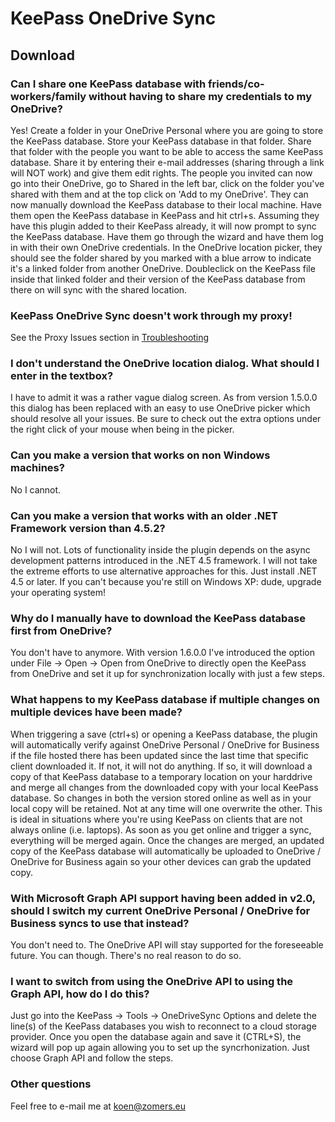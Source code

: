 # KeePass OneDrive Sync

## Download ##

### Can I share one KeePass database with friends/co-workers/family without having to share my credentials to my OneDrive? ###

Yes! Create a folder in your OneDrive Personal where you are going to store the KeePass database. Store your KeePass database in that folder. Share that folder with the people you want to be able to access the same KeePass database. Share it by entering their e-mail addresses (sharing through a link will NOT work) and give them edit rights. The people you invited can now go into their OneDrive, go to Shared in the left bar, click on the folder you've shared with them and at the top click on 'Add to my OneDrive'. They can now manually download the KeePass database to their local machine. Have them open the KeePass database in KeePass and hit ctrl+s. Assuming they have this plugin added to their KeePass already, it will now prompt to sync the KeePass database. Have them go through the wizard and have them log in with their own OneDrive credentials. In the OneDrive location picker, they should see the folder shared by you marked with a blue arrow to indicate it's a linked folder from another OneDrive. Doubleclick on the KeePass file inside that linked folder and their version of the KeePass database from there on will sync with the shared location.

### KeePass OneDrive Sync doesn't work through my proxy! ###

 See the Proxy Issues section in [Troubleshooting](./Troubleshooting.md)

### I don't understand the OneDrive location dialog. What should I enter in the textbox? ###

I have to admit it was a rather vague dialog screen. As from version 1.5.0.0 this dialog has been replaced with an easy to use OneDrive picker which should resolve all your issues. Be sure to check out the extra options under the right click of your mouse when being in the picker.

### Can you make a version that works on non Windows machines? ###

No I cannot.

### Can you make a version that works with an older .NET Framework version than 4.5.2? ###

No I will not. Lots of functionality inside the plugin depends on the async development patterns introduced in the .NET 4.5 framework. I will not take the extreme efforts to use alternative approaches for this. Just install .NET 4.5 or later. If you can't because you're still on Windows XP: dude, upgrade your operating system!

### Why do I manually have to download the KeePass database first from OneDrive? ###

You don't have to anymore. With version 1.6.0.0 I've introduced the option under File -> Open -> Open from OneDrive to directly open the KeePass from OneDrive and set it up for synchronization locally with just a few steps.

### What happens to my KeePass database if multiple changes on multiple devices have been made? ###

When triggering a save (ctrl+s) or opening a KeePass database, the plugin will automatically verify against OneDrive Personal / OneDrive for Business if the file hosted there has been updated since the last time that specific client downloaded it. If not, it will not do anything. If so, it will download a copy of that KeePass database to a temporary location on your harddrive and merge all changes from the downloaded copy with your local KeePass database. So changes in both the version stored online as well as in your local copy will be retained. Not at any time will one overwrite the other. This is ideal in situations where you're using KeePass on clients that are not always online (i.e. laptops). As soon as you get online and trigger a sync, everything will be merged again. Once the changes are merged, an updated copy of the KeePass database will automatically be uploaded to OneDrive / OneDrive for Business again so your other devices can grab the updated copy.

### With Microsoft Graph API support having been added in v2.0, should I switch my current OneDrive Personal / OneDrive for Business syncs to use that instead? ###

You don't need to. The OneDrive API will stay supported for the foreseeable future. You can though. There's no real reason to do so.

### I want to switch from using the OneDrive API to using the Graph API, how do I do this? ###

Just go into the KeePass -> Tools -> OneDriveSync Options and delete the line(s) of the KeePass databases you wish to reconnect to a cloud storage provider. Once you open the database again and save it (CTRL+S), the wizard will pop up again allowing you to set up the syncrhonization. Just choose Graph API and follow the steps.

### Other questions ###

Feel free to e-mail me at koen@zomers.eu